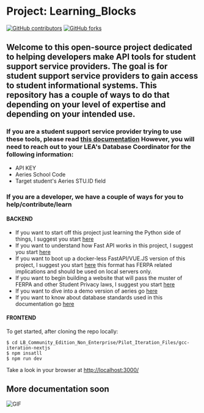 # Project: Learning_Blocks

[![GitHub contributors](https://img.shields.io/github/contributors/code4sac/learning-blocks)](https://github.com/code4sac/learning-blocks/graphs/contributors)
[![GitHub forks](https://img.shields.io/github/forks/code4sac/learning-blocks)](https://github.com/code4sac/learning-blocks/network/members)

## Welcome to this open-source project dedicated to helping developers make API tools for student support service providers. The goal is for student support service providers to gain access to student informational systems. This repository has a couple of ways to do that depending on your level of expertise and depending on your intended use.

### If you are a student support service provider trying to use these tools, please read [this documentation](https://github.com/code4sac/learning-blocks/blob/main/Documentation%20Directory/SSSP_Read_Me.md) However, you will need to reach out to your LEA's Database Coordinator for the following information:

- API KEY
- Aeries School Code
- Target student's Aeries STU.ID field

### If you are a developer, we have a couple of ways for you to help/contribute/learn
#### BACKEND

- If you want to start off this project just learning the Python side of things, I suggest you
  start [here](https://github.com/code4sac/learning-blocks/edit/main/Documentation%20Directory/Individual_scripts.md)
- If you want to understand how Fast API works in this project, I suggest you
  start [here](https://github.com/code4sac/learning-blocks/edit/main/LB_Community_Edition_Non_Enterprise/Past_iterations/Stand_Alone_FastAPI/Readme.md)
- If you want to boot up a docker-less FastAPI/VUE.JS version of this project, I suggest you
  start <a href="https://github.com/code4sac/learning-blocks/tree/main/LB_Community_Edition_Non_Enterprise/Current_Iteration_Files">here</a>
  this format has FERPA related implications and should be used on local servers only</strong>.
- If you want to begin building a website that will pass the muster of FERPA and other Student Privacy laws, I suggest
  you start [here](https://github.com/code4sac/learning-blocks/tree/main/LB_Community_Edition_Enterprise)
- If you want to dive into a demo version of aeries go [here](https://demo.aeries.net/aeries/)
- If you want to know about database standards used in this documentation go [here](https://www.imsglobal.org/oneroster-v11-final-csv-tables#_Toc480293254 )

#### FRONTEND
To get started, after cloning the repo locally:
```
$ cd LB_Community_Edition_Non_Enterprise/Pilot_Iteration_Files/gcc-iteration-nextjs
$ npm insatll
$ npm run dev
```
Take a look in your browser at [http://localhost:3000/](http://localhost:3000/)

## More documentation soon

<img align="center" alt="GIF" src="https://i.pinimg.com/originals/e4/26/70/e426702edf874b181aced1e2fa5c6cde.gif" />
